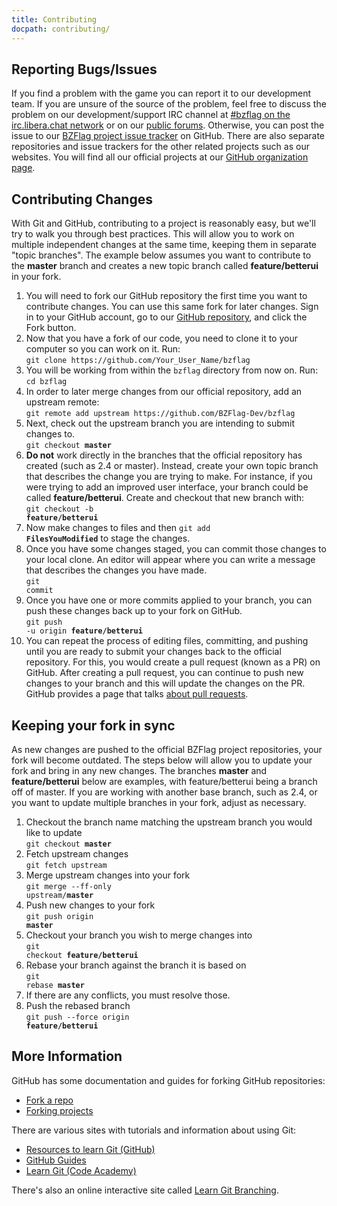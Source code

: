```yaml
---
title: Contributing
docpath: contributing/
---
```


## Reporting Bugs/Issues

If you find a problem with the game you can report it to our development team. If you are unsure of the source of the problem, feel free to discuss the problem on our development/support IRC channel at <a href="https://web.libera.chat/#bzflag" rel="noopener" target="_blank">#bzflag on the irc.libera.chat network</a> or on our [public forums](https://forums.bzflag.org/). Otherwise, you can post the issue to our [BZFlag project issue tracker](https://github.com/BZFlag-Dev/bzflag/issues) on GitHub. There are also separate repositories and issue trackers for the other related projects such as our websites. You will find all our official projects at our [GitHub organization page](https://github.com/BZFlag-Dev/).

## Contributing Changes

With Git and GitHub, contributing to a project is reasonably easy, but we'll try to walk you through best practices. This will allow you to work on multiple independent changes at the same time, keeping them in separate "topic branches". The example below assumes you want to contribute to the **master** branch and creates a new topic branch called **feature/betterui** in your fork.

1. You will need to fork our GitHub repository the first time you want to contribute changes. You can use this same fork for later changes. Sign in to your GitHub account, go to our [GitHub repository](https://github.com/BZFlag-Dev/bzflag), and click the Fork button.
1. Now that you have a fork of our code, you need to clone it to your computer so you can work on it. Run:<br />`git clone https://github.com/Your_User_Name/bzflag`
1. You will be working from within the `bzflag` directory from now on. Run:<br />`cd bzflag`
1. In order to later merge changes from our official repository, add an upstream remote:<br />`git remote add upstream https://github.com/BZFlag-Dev/bzflag`
1. Next, check out the upstream branch you are intending to submit changes to.<br><code>git checkout **master**</code>
1. **Do not** work directly in the branches that the official repository has created (such as 2.4 or master). Instead, create your own topic branch that describes the change you are trying to make. For instance, if you were trying to add an improved user interface, your branch could be called **feature/betterui**. Create and checkout that new branch with:<br /><code>git checkout -b **feature/betterui**</code>
1. Now make changes to files and then <code>git add **FilesYouModified**</code> to stage the changes.
1. Once you have some changes staged, you can commit those changes to your local clone. An editor will appear where you can write a message that describes the changes you have made.<br /><code>git commit</code>
1. Once you have one or more commits applied to your branch, you can push these changes back up to your fork on GitHub.<br /><code>git push -u origin **feature/betterui**</code>
1. You can repeat the process of editing files, committing, and pushing until you are ready to submit your changes back to the official repository. For this, you would create a pull request (known as a PR) on GitHub. After creating a pull request, you can continue to push new changes to your branch and this will update the changes on the PR. GitHub provides a page that talks <a href="https://help.github.com/articles/about-pull-requests/" rel="nofollow">about pull requests</a>.

## Keeping your fork in sync

As new changes are pushed to the official BZFlag project repositories, your fork will become outdated.  The steps below will allow you to update your fork and bring in any new changes. The branches **master** and **feature/betterui** below are examples, with feature/betterui being a branch off of master. If you are working with another base branch, such as 2.4, or you want to update multiple branches in your fork, adjust as necessary.

1. Checkout the branch name matching the upstream branch you would like to update<br /><code>git checkout **master**</code>
1. Fetch upstream changes<br />`git fetch upstream`
1. Merge upstream changes into your fork<br /><code>git merge --ff-only upstream/**master**</code>
1. Push new changes to your fork<br /><code>git push origin **master**</code>
1. Checkout your branch you wish to merge changes into<br /><code>git checkout **feature/betterui**</code>
1. Rebase your branch against the branch it is based on<br /><code>git rebase **master**</code>
1. If there are any conflicts, you must resolve those.
1. Push the rebased branch<br /><code>git push --force origin **feature/betterui**</code>


## More Information

GitHub has some documentation and guides for forking GitHub repositories:
* <a href="https://help.github.com/articles/fork-a-repo/" rel="nofollow">Fork a repo</a>
* <a href="https://guides.github.com/activities/forking/" rel="nofollow">Forking projects</a>

There are various sites with tutorials and information about using Git:
* <a href="https://try.github.io/" rel="nofollow">Resources to learn Git (GitHub)</a>
* <a href="https://guides.github.com/" rel="nofollow">GitHub Guides</a>
* <a href="https://www.codecademy.com/learn/learn-git" rel="nofollow">Learn Git (Code Academy)</a>

There's also an online interactive site called <a href="https://learngitbranching.js.org/" rel="nofollow">Learn Git Branching</a>.

